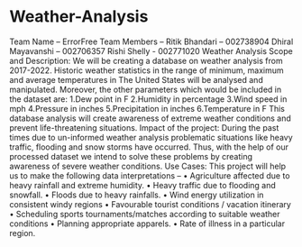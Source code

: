 # Weather-Analysis

Team Name – ErrorFree
Team Members – Ritik Bhandari – 002738904
		          Dhiral Mayavanshi – 002706357
		          Rishi Shelly - 002771020
                                                  Weather Analysis
Scope and Description:
We will be creating a database on weather analysis from 2017-2022. Historic weather statistics in the range of minimum, maximum and average temperatures in The United States will be analysed and manipulated. Moreover, the other parameters which would be included in the dataset are:
1.Dew point in F
2.Humidity in percentage
3.Wind speed in mph
4.Pressure in inches
5.Precipitation in inches
6.Temperature in F
This database analysis will create awareness of extreme weather conditions and prevent life-threatening situations.
Impact of the project:
During the past times due to un-informed weather analysis problematic situations like heavy traffic, flooding and snow storms have occurred. Thus, with the help of our processed dataset we intend to solve these problems by creating awareness of severe weather conditions.
Use Cases:
This project will help us to make the following data interpretations –
•	Agriculture affected due to heavy rainfall and extreme humidity.
•	Heavy traffic due to flooding and snowfall.
•	Floods due to heavy rainfalls.
•	Wind energy utilization in consistent windy regions
•	Favourable tourist conditions / vacation itinerary 
•	Scheduling sports tournaments/matches according to suitable weather conditions
•	Planning appropriate apparels.
•	Rate of illness in a particular region.

















